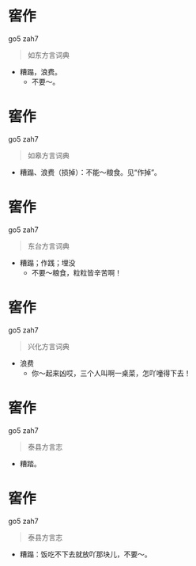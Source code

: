 # 窖作
go5 zah7
> 如东方言词典
- 糟蹋，浪费。
  - 不要～。

# 窖作
go5 zah7
> 如皋方言词典
- 糟蹋、浪费（损掉）：不能～粮食。见“作掉”。

# 窖作
go5 zah7
> 东台方言词典
- 糟蹋；作践；埋没
  - 不要～粮食，粒粒皆辛苦啊！

# 窖作
go5 zah7
> 兴化方言词典
- 浪费
  - 你～起来凶哎，三个人叫啊一桌菜，怎吖噇得下去！

# 窖作
go5 zah7
> 泰县方言志
- 糟踏。

# 窖作
go5 zah7
> 泰县方言志
- 糟蹋：饭吃不下去就放吖那块儿，不要～。
